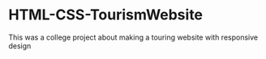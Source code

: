 # HTML-CSS-TourismWebsite
This was a college project about making a touring website with responsive design
